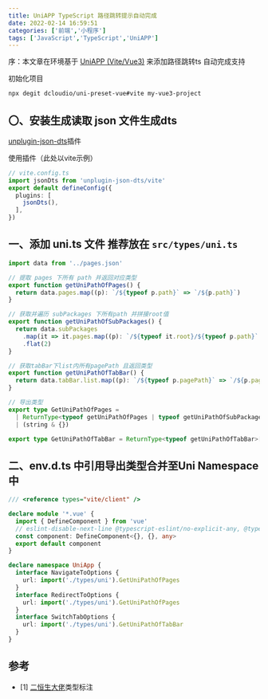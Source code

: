 ```yaml
---
title: UniAPP TypeScript 路径跳转提示自动完成
date: 2022-02-14 16:59:51
categories: ['前端','小程序']
tags: ['JavaScript','TypeScript','UniAPP']
---
```

序：本文章在环境基于 [UniAPP (Vite/Vue3)](https://uniapp.dcloud.io/quickstart-cli?id=%e5%88%9b%e5%bb%bauni-app "使用Vue3/Vite版") 来添加路径跳转ts 自动完成支持

初始化项目

```bash
npx degit dcloudio/uni-preset-vue#vite my-vue3-project
```

## 〇、安装生成读取 json 文件生成dts

[unplugin-json-dts](https://github.com/flixcor/unplugin-json-dts/)插件

使用插件（此处以vite示例）

```ts
// vite.config.ts
import jsonDts from 'unplugin-json-dts/vite'
export default defineConfig({
  plugins: [
    jsonDts(),
  ],
})
```

## 一、添加 uni.ts 文件 推荐放在 `src/types/uni.ts`

```ts
import data from '../pages.json'

// 提取 pages 下所有 path 并返回对应类型
export function getUniPathOfPages() {
  return data.pages.map((p): `/${typeof p.path}` => `/${p.path}`)
}

// 获取并遍历 subPackages 下所有path 并拼接root值
export function getUniPathOfSubPackages() {
  return data.subPackages
    .map(it => it.pages.map((p): `/${typeof it.root}/${typeof p.path}` => `/${it.root}/${p.path}`))
    .flat(2)
}

// 获取tabBar下list内所有pagePath 且返回类型
export function getUniPathOfTabBar() {
  return data.tabBar.list.map((p): `/${typeof p.pagePath}` => `/${p.pagePath}`)
}

// 导出类型
export type GetUniPathOfPages =
  | ReturnType<typeof getUniPathOfPages | typeof getUniPathOfSubPackages>[number]
  | (string & {})

export type GetUniPathOfTabBar = ReturnType<typeof getUniPathOfTabBar>[number] | (string & {})
```

## 二、env.d.ts 中引用导出类型合并至Uni Namespace中

```ts
/// <reference types="vite/client" />

declare module '*.vue' {
  import { DefineComponent } from 'vue'
  // eslint-disable-next-line @typescript-eslint/no-explicit-any, @typescript-eslint/ban-types
  const component: DefineComponent<{}, {}, any>
  export default component
}

declare namespace UniApp {
  interface NavigateToOptions {
    url: import('./types/uni').GetUniPathOfPages
  }
  interface RedirectToOptions {
    url: import('./types/uni').GetUniPathOfPages
  }
  interface SwitchTabOptions {
    url: import('./types/uni').GetUniPathOfTabBar
  }
}
```

## 参考

- [1] [二恒生大佬](http://xlboy.cn/)类型标注

